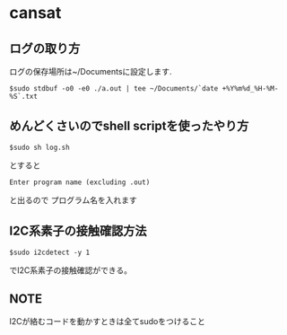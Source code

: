 # cansat

## ログの取り方

ログの保存場所は~/Documentsに設定します.


```shell
$sudo stdbuf -o0 -e0 ./a.out | tee ~/Documents/`date +%Y%m%d_%H-%M-%S`.txt
```

## めんどくさいのでshell scriptを使ったやり方

```shell
$sudo sh log.sh
```
とすると
```shell
Enter program name (excluding .out)
```
と出るので
プログラム名を入れます

## I2C系素子の接触確認方法
`$sudo i2cdetect -y 1`

でI2C系素子の接触確認ができる。

## NOTE

I2Cが絡むコードを動かすときは全てsudoをつけること

